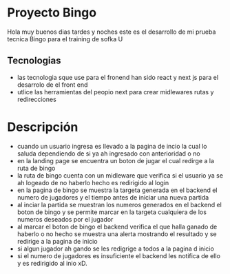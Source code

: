 # Proyecto Bingo

Hola muy buenos dias tardes y noches este es el desarrollo de mi prueba tecnica Bingo para el training de sofka U

## Tecnologias

- las tecnologia sque use para el fronend han sido react y next js para el desarrolo de el front end
- utlice las herramientas del peopio next para crear midlewares rutas y redirecciones

# Descripción

- cuando un usuario ingresa es llevado a la pagina de incio la cual lo saluda dependiendo de si ya ah ingresado con anterioridad o no
- en la landing page se encuentra un boton de jugar el cual redirge a la ruta de bingo
- la ruta de bingo cuenta con un midleware que verifica si el usuario ya se ah logeado de no haberlo hecho es redirigido al login
- en la pagina de bingo se muestra la targeta generada en el backend el numero de jugadores y el tiempo antes de iniciar una nueva partida
- al inciar la partida se muestran los numeros generados en el backend el boton de bingo y se permite marcar en la targeta cualquiera de los numeros deseados por el jugador
- al marcar el boton de bingo el backend verifica el que halla ganado de haberlo o no hecho se muestra una alerta mostrando el resultado y se redirige a la pagina de inicio
- si algun jugador ah gando se les redigrige a todos a la pagina d inicio
- si el numero de jugadores es insuficiente el backend les notifica de ello y es redirigido al inio xD.
